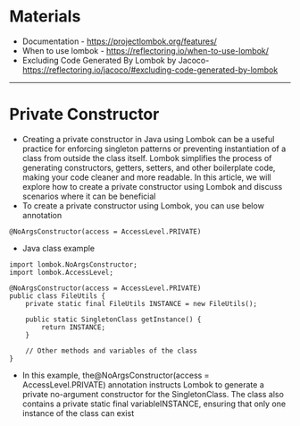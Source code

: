 # Materials
* Documentation - https://projectlombok.org/features/
* When to use lombok - https://reflectoring.io/when-to-use-lombok/
* Excluding Code Generated By Lombok by Jacoco- https://reflectoring.io/jacoco/#excluding-code-generated-by-lombok
------
# Private Constructor
* Creating a private constructor in Java using Lombok can be a useful practice for enforcing singleton patterns or preventing instantiation of a class from outside the class itself. Lombok simplifies the process of generating constructors, getters, setters, and other boilerplate code, making your code cleaner and more readable. In this article, we will explore how to create a private constructor using Lombok and discuss scenarios where it can be beneficial
* To create a private constructor using Lombok, you can use below annotation
```
@NoArgsConstructor(access = AccessLevel.PRIVATE)
```
* Java class example
```
import lombok.NoArgsConstructor;
import lombok.AccessLevel;

@NoArgsConstructor(access = AccessLevel.PRIVATE)
public class FileUtils {
    private static final FileUtils INSTANCE = new FileUtils();

    public static SingletonClass getInstance() {
        return INSTANCE;
    }
    
    // Other methods and variables of the class
}
```
* In this example, the@NoArgsConstructor(access = AccessLevel.PRIVATE) annotation instructs Lombok to generate a private no-argument constructor for the SingletonClass. The class also contains a private static final variableINSTANCE, ensuring that only one instance of the class can exist
